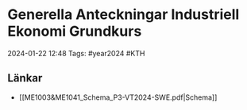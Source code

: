 # Generella Anteckningar Industriell Ekonomi Grundkurs

2024-01-22 12:48
Tags: #year2024 #KTH

## Länkar

- [[ME1003&ME1041_Schema_P3-VT2024-SWE.pdf|Schema]]
